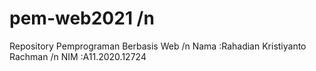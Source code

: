 # pem-web2021 /n
Repository Pemprograman Berbasis Web /n
Nama  :Rahadian Kristiyanto Rachman /n
NIM   :A11.2020.12724
